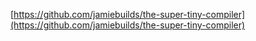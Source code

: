 [https://github.com/jamiebuilds/the-super-tiny-compiler](https://github.com/jamiebuilds/the-super-tiny-compiler)
